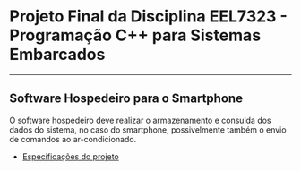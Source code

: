 # Projeto Final da Disciplina EEL7323 - Programação C++ para Sistemas Embarcados

---

## Software Hospedeiro para o Smartphone

O software hospedeiro deve realizar o armazenamento e consulda dos dados do sistema, no caso do smartphone, possivelmente também o envio de comandos ao ar-condicionado.

- [Especificações do projeto](https://gse.ufsc.br/bezerra/wp-content/uploads/2022/02/Especificacao_2021_2-v2.pdf)